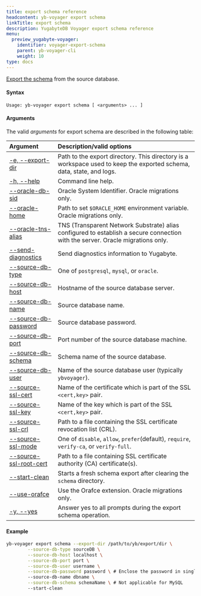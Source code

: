 ```yaml
---
title: export schema reference
headcontent: yb-voyager export schema
linkTitle: export schema
description: YugabyteDB Voyager export schema reference
menu:
  preview_yugabyte-voyager:
    identifier: voyager-export-schema
    parent: yb-voyager-cli
    weight: 10
type: docs
---
```



[Export the schema](../../migrate/migrate-steps/#export-and-analyze-schema) from the source database.

#### Syntax

```text
Usage: yb-voyager export schema [ <arguments> ... ]
```

#### Arguments

The valid *arguments* for export schema are described in the following table:

| Argument | Description/valid options |
| :------- | :------------------------ |
| [-e, --export-dir](#export-dir) <path> | Path to the export directory. This directory is a workspace used to keep the exported schema, data, state, and logs.|
| [-h, --help](#command-line-help) | Command line help. |
| [--oracle-db-sid](#oracle-db-sid) <SID> | Oracle System Identifier. Oracle migrations only.|
| [--oracle-home](#oracle-home) <path> | Path to set `$ORACLE_HOME` environment variable. Oracle migrations only.|
| [--oracle-tns-alias](#ssl-connectivity) <alias> | TNS (Transparent Network Substrate) alias configured to establish a secure connection with the server. Oracle migrations only. |
| [--send-diagnostics](#send-diagnostics) | Send diagnostics information to Yugabyte. |
| [--source-db-type](#source-db-type) <databaseType> | One of `postgresql`, `mysql`, or `oracle`. |
| [--source-db-host](#source-db-host) <hostname> | Hostname of the source database server. |
| [--source-db-name](#source-db-name) <name> | Source database name. |
| [--source-db-password](#source-db-password) <password>| Source database password. |
| [--source-db-port](#source-db-port) <port> | Port number of the source database machine. |
| [--source-db-schema](#source-db-schema) <schemaName> | Schema name of the source database. |
| [--source-db-user](#source-db-user) <username> | Name of the source database user (typically `ybvoyager`). |
| [--source-ssl-cert](#ssl-connectivity) <certificateName> | Name of the certificate which is part of the SSL `<cert,key>` pair. |
| [--source-ssl-key](#ssl-connectivity) <keyName> | Name of the key which is part of the SSL `<cert,key>` pair. |
| [--source-ssl-crl](#ssl-connectivity) <path> | Path to a file containing the SSL certificate revocation list (CRL).|
| [--source-ssl-mode](#ssl-connectivity) <SSLmode> | One of `disable`, `allow`, `prefer`(default), `require`, `verify-ca`, or `verify-full`. |
| [--source-ssl-root-cert](#ssl-connectivity) <path> | Path to a file containing SSL certificate authority (CA) certificate(s). |
| [--start-clean](#start-clean) | Starts a fresh schema export after clearing the `schema` directory. |
| [--use-orafce](#use-orafce) | Use the Orafce extension. Oracle migrations only. |
| [-y, --yes](#yes) | Answer yes to all prompts during the export schema operation. |

#### Example

```sh
yb-voyager export schema --export-dir /path/to/yb/export/dir \
        --source-db-type sourceDB \
        --source-db-host localhost \
        --source-db-port port \
        --source-db-user username \
        --source-db-password password \ # Enclose the password in single quotes if it contains special characters.
        --source-db-name dbname \
        --source-db-schema schemaName \ # Not applicable for MySQL
        --start-clean

```
